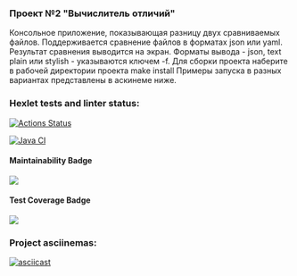 ### **Проект №2 "Вычислитель отличий"**

Консольное приложение, показывающая разницу двух сравниваемых файлов.
Поддерживается сравнение файлов в форматах json или yaml.
Результат сравнения выводится на экран. Форматы вывода - json, text plain или stylish - указываются  ключем -f.
Для сборки проекта наберите в рабочей директории проекта make install
Примеры запуска в разных вариантах представлены в аскинеме ниже.
### Hexlet tests and linter status:
[![Actions Status](https://github.com/Evlit/java-project-71/actions/workflows/hexlet-check.yml/badge.svg)](https://github.com/Evlit/java-project-71/actions)

[![Java CI](https://github.com/Evlit/java-project-71/actions/workflows/main.yml/badge.svg)](https://github.com/Evlit/java-project-71/actions/workflows/main.yml)
#### Maintainability Badge
<a href="https://codeclimate.com/github/Evlit/java-project-71/maintainability"><img src="https://api.codeclimate.com/v1/badges/34bdb06d58fb1c7cdc57/maintainability" /></a>
#### Test Coverage Badge
<a href="https://codeclimate.com/github/Evlit/java-project-71/test_coverage"><img src="https://api.codeclimate.com/v1/badges/34bdb06d58fb1c7cdc57/test_coverage" /></a>

### Project asciinemas:
[![asciicast](https://asciinema.org/a/670006.svg)](https://asciinema.org/a/670006)